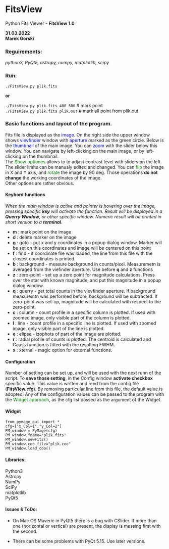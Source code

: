 # FitsView
Python Fits Viewer - **FitsView 1.0**

**31.03.2022**  
**Marek Gorski** 

### Reguirements:
*python3, PyQt5, astropy, numpy, matplotlib, scipy*  

### Run:

```console
./FitsView.py plik.fits 
```
**or**  

```./FitsView.py plik.fits 400 500```  #  mark point  
```./FitsView.py plik.fits plik.out```  #  mark all point from plik.out  


### Basic functions and layout of the program.

Fits file is displayed as the <font color="blue">image</font>. On the right side the upper window shows <font color="blue">vievfinder</font> window with <font color="blue">aperture</font> marked as the green circle. Below is the <font color="blue">thumbnail</font> of the main image. You can <font color="blue">zoom</font> with the slider below this window. You can navigate by left-clicking on the main image, or by left-clicking on the thumbnail.  
The <font color="green">Show optiones</font> allows to to adjast contrast level with sliders on the left. The slider limits can be manualy edited and changed. You can <font color="green">flip</font> the image in X and Y axis, and <font color="green">rotate</font> the image by 90 deg. Those operations **do not change** the working coordinates of the image.  
Other options are rather obvious.



#### Keybord functions

_When the main window is active and pointer is hovering over the image, pressing specific **key** will activate the function. Result will be displayed in a **Querry Window**, or other specific window. Numeric result will be printed in short version to a **terminal**._

*   **m** : mark point on the image
*   **d** : delete marker on the image
*   **g** : goto - put x and y coordinates in a popup dialog window. Marker will be set on this coordinates and image will be centered on this point
*   **f** : find - if coordinate file was loaded, the line from this file with the closest coordinates is printed.
*   **b** : background - measure background in counts/pixel. Measuremetn is averaged from the viefinder aperture. Use before **q** and **z** functions
*   **z** : zero-point - set up a zero point for magnitude calculations. Press over the star with known magnitude, and put this magnitude in a popup dialog window.
*   **q** : querry - get total counts in the vievfinder aperture. If background measuremtn was performed before, background will be subtracted. If zero-point was set-up, magnitude will be calculated with respect to the zero-point.
*   **c** : column - count profile in a specific column is plotted. If used with zoomed image, only visible part of the column is plotted.
*   **l** : line - count profile in a specific line is plotted. If used with zoomed image, only visible part of the line is plotted.
*   **e** : elipse - izophots of part of the image are plotted.
*   **r** : radial profile of counts is plotted. The centroid is calculated and Gauss function is fitted with the resulting FWHM.
*   **x** : xternal - magic option for external functions.

#### Configuration

Number of setting can be set up, and will be used with the next runn of the script. To **save those setting**, in the Config window **activate checkbox** specific value. This value is written and reed from the config file (**FitsView.cfg**). By removing particular line from this file, the default value is adopted. Any of the configuration values can be passed to the program with the <font color="green">Widget approach</font>, as the cfg list passed as the argument of the Widget.

#### Widget

```
from pymage_gui import *
cfg=["x_Col=1","y_Col=2"]
PM_window = PyMage(cfg)
PM_window.fname="plik.fits"
PM_window.newFits() 
PM_window.coo_file="plik.coo"
PM_window.load_coo()
```

#### Libraries:

Python3  
Astropy  
NumPy  
SciPy  
matplotlib  
PyQt5

#### Issues & ToDo:

*   On Mac OS Maveric in PyQt5 there is a bug with CSlider. If more than one (horizontal or vertical) are present, the display is messing first with the second.  

*   There can be some problems with PyQt 5.15\. Use later versions.
